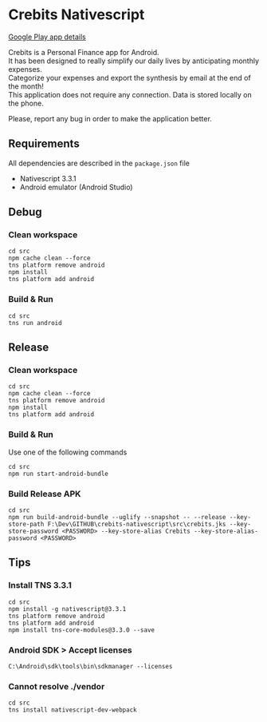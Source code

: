 # Crebits Nativescript

[Google Play app details](https://play.google.com/store/apps/details?id=com.ananapps.crebits&hl=en)

Crebits is a Personal Finance app for Android.\
It has been designed to really simplify our daily lives by anticipating monthly expenses.\
Categorize your expenses and export the synthesis by email at the end of the month!\
This application does not require any connection. Data is stored locally on the phone.

Please, report any bug in order to make the application better.

## Requirements

All dependencies are described in the `package.json` file

- Nativescript 3.3.1
- Android emulator (Android Studio)

## Debug

### Clean workspace

```
cd src
npm cache clean --force
tns platform remove android
npm install
tns platform add android
```

### Build & Run

```
cd src
tns run android
```

## Release

### Clean workspace

```
cd src
npm cache clean --force
tns platform remove android
npm install
tns platform add android
```

### Build & Run

Use one of the following commands

```
cd src
npm run start-android-bundle
```

### Build Release APK

```
cd src
npm run build-android-bundle --uglify --snapshot -- --release --key-store-path F:\Dev\GITHUB\crebits-nativescript\src\crebits.jks --key-store-password <PASSWORD> --key-store-alias Crebits --key-store-alias-password <PASSWORD>
```

## Tips

### Install TNS 3.3.1

```
cd src
npm install -g nativescript@3.3.1
tns platform remove android
tns platform add android
npm install tns-core-modules@3.3.0 --save
```

### Android SDK > Accept licenses

```
C:\Android\sdk\tools\bin\sdkmanager --licenses
```

### Cannot resolve ./vendor

```
cd src
tns install nativescript-dev-webpack
```
